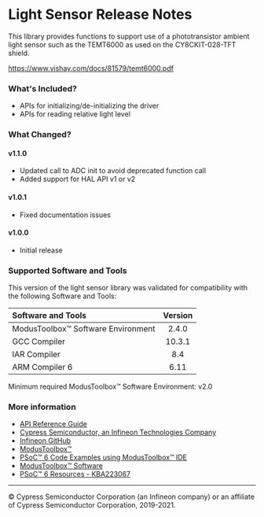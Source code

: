 # Light Sensor Release Notes

This library provides functions to support use of a phototransistor ambient light sensor such as the TEMT6000 as used on the CY8CKIT-028-TFT shield.

https://www.vishay.com/docs/81579/temt6000.pdf

### What's Included?
* APIs for initializing/de-initializing the driver
* APIs for reading relative light level

### What Changed?
#### v1.1.0
* Updated call to ADC init to avoid deprecated function call
* Added support for HAL API v1 or v2
#### v1.0.1
* Fixed documentation issues
#### v1.0.0
* Initial release

### Supported Software and Tools
This version of the light sensor library was validated for compatibility with the following Software and Tools:

| Software and Tools                        | Version |
| :---                                      | :----:  |
| ModusToolbox™ Software Environment        | 2.4.0   |
| GCC Compiler                              | 10.3.1  |
| IAR Compiler                              | 8.4     |
| ARM Compiler 6                            | 6.11    |

Minimum required ModusToolbox™ Software Environment: v2.0

### More information

* [API Reference Guide](https://infineon.github.io/light-sensor/html/index.html)
* [Cypress Semiconductor, an Infineon Technologies Company](http://www.cypress.com)
* [Infineon GitHub](https://github.com/infineon)
* [ModusToolbox™](https://www.cypress.com/products/modustoolbox-software-environment)
* [PSoC™ 6 Code Examples using ModusToolbox™ IDE](https://github.com/infineon/Code-Examples-for-ModusToolbox-Software)
* [ModusToolbox™ Software](https://github.com/Infineon/modustoolbox-software)
* [PSoC™ 6 Resources - KBA223067](https://community.cypress.com/docs/DOC-14644)

---
© Cypress Semiconductor Corporation (an Infineon company) or an affiliate of Cypress Semiconductor Corporation, 2019-2021.
